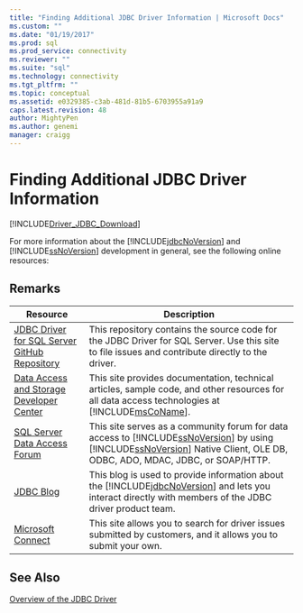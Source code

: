 ```yaml
---
title: "Finding Additional JDBC Driver Information | Microsoft Docs"
ms.custom: ""
ms.date: "01/19/2017"
ms.prod: sql
ms.prod_service: connectivity
ms.reviewer: ""
ms.suite: "sql"
ms.technology: connectivity
ms.tgt_pltfrm: ""
ms.topic: conceptual
ms.assetid: e0329385-c3ab-481d-81b5-6703955a91a9
caps.latest.revision: 48
author: MightyPen
ms.author: genemi
manager: craigg
---
```

# Finding Additional JDBC Driver Information
[!INCLUDE[Driver_JDBC_Download](../../includes/driver_jdbc_download.md)]

  For more information about the [!INCLUDE[jdbcNoVersion](../../includes/jdbcnoversion_md.md)] and [!INCLUDE[ssNoVersion](../../includes/ssnoversion_md.md)] development in general, see the following online resources:  
  
## Remarks  
  
|Resource|Description|  
|--------------|-----------------|  
|[JDBC Driver for SQL Server GitHub Repository](https://github.com/microsoft/mssql-jdbc)|This repository contains the source code for the JDBC Driver for SQL Server. Use this site to file issues and contribute directly to the driver.|
|[Data Access and Storage Developer Center](http://go.microsoft.com/fwlink?linkid=4173)|This site provides documentation, technical articles, sample code, and other resources for all data access technologies at [!INCLUDE[msCoName](../../includes/msconame_md.md)].|  
|[SQL Server Data Access Forum](http://go.microsoft.com/fwlink/?LinkId=70651)|This site serves as a community forum for data access to [!INCLUDE[ssNoVersion](../../includes/ssnoversion_md.md)] by using [!INCLUDE[ssNoVersion](../../includes/ssnoversion_md.md)] Native Client, OLE DB, ODBC, ADO, MDAC, JDBC, or SOAP/HTTP.|  
|[JDBC Blog](http://go.microsoft.com/fwlink/?LinkId=124746)|This blog is used to provide information about the [!INCLUDE[jdbcNoVersion](../../includes/jdbcnoversion_md.md)] and lets you interact directly with members of the JDBC driver product team.|  
|[Microsoft Connect](http://go.microsoft.com/fwlink/?LinkID=116905)|This site allows you to search for driver issues submitted by customers, and it allows you to submit your own.|  
  
## See Also  
 [Overview of the JDBC Driver](../../connect/jdbc/overview-of-the-jdbc-driver.md)  
  
  
